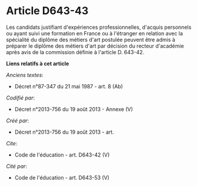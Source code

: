 # Article D643-43

Les candidats justifiant d'expériences professionnelles, d'acquis personnels ou ayant suivi une formation en France ou à
l'étranger en relation avec la spécialité du diplôme des métiers d'art postulée peuvent être admis à préparer le diplôme des
métiers d'art par décision du recteur d'académie après avis de la commission définie à l'article D. 643-42.

**Liens relatifs à cet article**

_Anciens textes_:

  - Décret n°87-347 du 21 mai 1987 - art. 8 (Ab)

_Codifié par_:

  - Décret n°2013-756 du 19 août 2013 -  Annexe (V)

_Créé par_:

  - Décret n°2013-756 du 19 août 2013 - art.

_Cite_:

  - Code de l'éducation - art. D643-42 (V)

_Cité par_:

  - Code de l'éducation - art. D643-53 (V)
